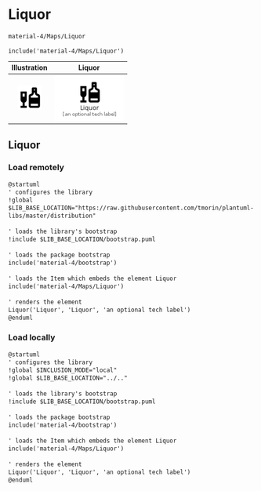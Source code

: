 # Liquor


```text
material-4/Maps/Liquor
```

```text
include('material-4/Maps/Liquor')
```



| Illustration | Liquor |
| :---: | :---: |
| ![illustration for Illustration](../../material-4/Maps/Liquor.png) | ![illustration for Liquor](../../material-4/Maps/Liquor.Local.png) |




## Liquor

### Load remotely
```plantuml
@startuml
' configures the library
!global $LIB_BASE_LOCATION="https://raw.githubusercontent.com/tmorin/plantuml-libs/master/distribution"

' loads the library's bootstrap
!include $LIB_BASE_LOCATION/bootstrap.puml

' loads the package bootstrap
include('material-4/bootstrap')

' loads the Item which embeds the element Liquor
include('material-4/Maps/Liquor')

' renders the element
Liquor('Liquor', 'Liquor', 'an optional tech label')
@enduml
```

### Load locally
```plantuml
@startuml
' configures the library
!global $INCLUSION_MODE="local"
!global $LIB_BASE_LOCATION="../.."

' loads the library's bootstrap
!include $LIB_BASE_LOCATION/bootstrap.puml

' loads the package bootstrap
include('material-4/bootstrap')

' loads the Item which embeds the element Liquor
include('material-4/Maps/Liquor')

' renders the element
Liquor('Liquor', 'Liquor', 'an optional tech label')
@enduml
```

